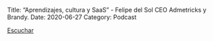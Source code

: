 Title: “Aprendizajes, cultura y SaaS” - Felipe del Sol CEO Admetricks y Brandy.
Date: 2020-06-27
Category: Podcast

<a href="https://s.danilorca.com/2020-06-27.mp3" type="audio/mpeg">
Escuchar
</a>

